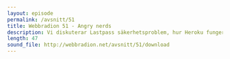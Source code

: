 ```yaml
---
layout: episode
permalink: /avsnitt/51
title: Webbradion 51 - Angry nerds
description: Vi diskuterar Lastpass säkerhetsproblem, hur Heroku fungerar och går igenom en artikel som handlar om vad varje webbutvecklare/webbdesigner borde veta redan innan de börjar jobba.
length: 47
sound_file: http://webbradion.net/avsnitt/51/download
---
```



